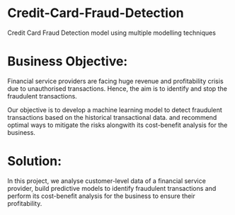 # Credit-Card-Fraud-Detection
Credit Card Fraud Detection model using multiple modelling techniques

# Business Objective:
Financial service providers are facing huge revenue and profitability crisis due to unauthorised transactions. Hence, the aim is to identify and stop the fraudulent transactions.

Our objective is to develop a machine learning model to detect fraudulent transactions based on the historical transactional data. and recommend optimal ways to mitigate the risks alongwith its cost-benefit analysis for the business.

# Solution:
In this project, we analyse customer-level data of a financial service provider, build predictive models to identify fraudulent transactions and perform its cost-benefit analysis for the business to ensure their profitability.
